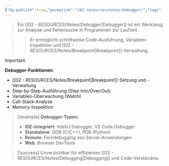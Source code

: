 ```yaml
---
{"dg-publish":true,"permalink":"/02-resources/notes/debugger/","tags":["entwicklung/fehlersuche","programmierung/tools"],"noteIcon":"","updated":"2025-09-16T23:41:26.740+02:00"}
---
```



>Ein [[02 - RESOURCES/Notes/Debugger\|Debugger]] ist ein Werkzeug zur Analyse und Fehlersuche in Programmen zur Laufzeit.

>>Er ermöglicht schrittweise Code-Ausführung, Variablen-Inspektion und [[02 - RESOURCES/Notes/Breakpoint\|Breakpoint]]-Verwaltung.

>[!important] 
>**Debugger-Funktionen:**
>- [[02 - RESOURCES/Notes/Breakpoint\|Breakpoint]]-Setzung und -Verwaltung
>- Step-by-Step-Ausführung (Step Into/Over/Out)
>- Variablen-Überwachung (Watch)
>- Call-Stack-Analyse
>- Memory-Inspektion

>[!example] 
>**Debugger-Typen:**
>- **IDE-integriert**: IntelliJ Debugger, VS Code Debugger
>- **Standalone**: GDB (C/C++), PDB (Python)
>- **Remote**: Ferndebugging von Server-Anwendungen
>- **Web**: Browser DevTools

>[!success] 
>Unverzichtbar für effizientes [[02 - RESOURCES/Notes/Debugging\|Debugging]] und Code-Verständnis.